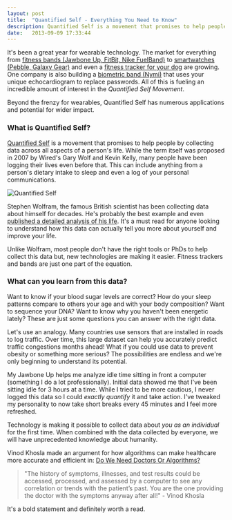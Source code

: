 ```yaml
---
layout: post
title:  "Quantified Self - Everything You Need to Know"
description: Quantified Self is a movement that promises to help people by collecting data across all aspects of a person's life.
date:   2013-09-09 17:33:44
---
```


It's been a great year for wearable technology. The market for everything from [fitness bands (Jawbone Up, FitBit, Nike FuelBand)][jawbone-up] to [smartwatches (Pebble, Galaxy Gear)][galaxy-gear] and even a [fitness tracker for your dog][fit-bark] are growing. One company is also building a [biometric band (Nymi)][nymi] that uses your unique echocardiogram to replace passwords. All of this is fueling an incredible amount of interest in the *Quantified Self Movement*.

Beyond the frenzy for wearables, Quantified Self has numerous applications and potential for wider impact.

### What is Quantified Self? ###
[Quantified Self][quantified-self] is a movement that promises to help people by collecting data across all aspects of a person's life. While the term itself was proposed in 2007 by Wired's Gary Wolf and Kevin Kelly, many people have been logging their lives even before that. This can include anything from a person's dietary intake to sleep and even a log of your personal communications.

![Quantified Self][qs-image]

Stephen Wolfram, the famous British scientist has been collecting data about himself for decades. He's probably the best example and  even [published a detailed analysis of his life][stephen-wolfram]. It's a must read for anyone looking to understand how this data can actually tell you more about yourself and improve your life.

Unlike Wolfram, most people don't have the right tools or PhDs to help collect this data but, new technologies are making it easier. Fitness trackers and bands are just one part of the equation.

### What can you learn from this data? ###
Want to know if your blood sugar levels are correct? How do your sleep patterns compare to others your age and with your body composition? Want to sequence your DNA? Want to know why you haven't been energetic lately? These are just some questions you can answer with the right data.

Let's use an analogy. Many countries use sensors that are installed in roads to log traffic. Over time, this large dataset can help you accurately predict traffic congestions months ahead! What if you could use data to prevent obesity or something more serious? The possibilities are endless and we're only beginning to understand its potential.

My Jawbone Up helps me analyze idle time sitting in front a computer (something I do a lot professionally). Initial data showed me that I've been sitting idle for 3 hours at a time. While I tried to be more cautious, I never logged this data so I could *exactly quantify* it and take action. I've tweaked my personality to now take short breaks every 45 minutes and I feel more refreshed.

Technology is making it possible to collect data about *you as an individual* for the first time. When combined with the data collected by everyone, we will have unprecedented knowledge about humanity.

Vinod Khosla made an argument for how algorithms can make healthcare more accurate and efficient in: [Do We Need Doctors Or Algorithms?][vinod-khosla]

>"The history of symptoms, illnesses, and test results could be accessed, processed, and assessed by a computer to see any correlation or trends with the patient’s past. You are the one providing the doctor with the symptoms anyway after all!" - Vinod Khosla

It's a bold statement and definitely worth a read.

[jawbone-up]: https://jawbone.com/up
[galaxy-gear]: http://www.engadget.com/2013/09/04/galaxy-gear-hands-on/
[fit-bark]: http://www.fitbark.com/
[nymi]: http://www.getnymi.com/
[quantified-self]: http://quantifiedself.com/
[qs-image]: http://www.syncstrength.com/wp-content/uploads/2013/03/quantified-self-blue-image.jpeg
[stephen-wolfram]: http://blog.stephenwolfram.com/2012/03/the-personal-analytics-of-my-life/
[vinod-khosla]: http://techcrunch.com/2012/01/10/doctors-or-algorithms/
